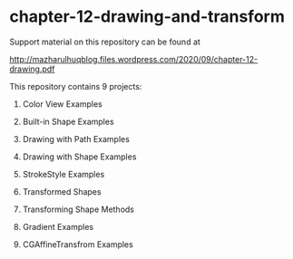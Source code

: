 # chapter-12-drawing-and-transform

Support material on this repository can be found at

 http://mazharulhuqblog.files.wordpress.com/2020/09/chapter-12-drawing.pdf
 
 This repository contains 9 projects:
 
 1.  Color View Examples
 
 2.  Built-in Shape Examples
 
 3.  Drawing with Path Examples
 
 4.  Drawing with Shape Examples
 
 5.  StrokeStyle Examples
 
 6.  Transformed Shapes
 
 7.  Transforming Shape Methods
 
 8.  Gradient Examples
 
 9.  CGAffineTransfrom Examples
